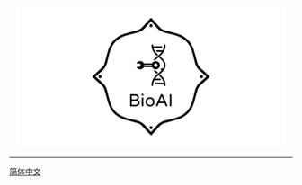 
<p align="center">
  <img height="250" src="./img/log2.png" />
</p>

---

[简体中文]('https://github.com/BioAI-kits/BioAI/blob/master/bioai/design.md')




